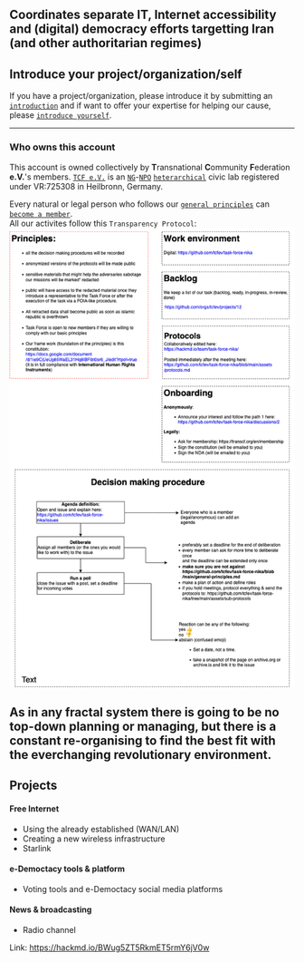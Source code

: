 Coordinates separate IT, Internet accessibility and (digital) democracy efforts targetting Iran (and other authoritarian regimes)
---

## Introduce your project/organization/self
If you have a project/organization, please introduce it by submitting an [`introduction`](https://github.com/tcfev/task-force-nika/issues/new?assignees=&labels=Introduction&template=intorduce-your-organization-project.md&title=Project%2FOrganization+Introduction) and if want to offer your expertise for helping our cause, please [`introduce yourself`](https://github.com/tcfev/task-force-nika/discussions/2). 

---
### Who owns this account
This account is owned collectively by **T**ransnational **C**ommunity **F**ederation **e.V.**'s members.
[`TCF e.V.`](https://transcf.org) is an [`NG`](https://en.wikipedia.org/wiki/Non-governmental_organization)-[`NPO`](https://en.wikipedia.org/wiki/Nonprofit_organization) [`heterarchical`](https://en.wikipedia.org/wiki/Heterarchy) civic lab registered under VR:725308 in Heilbronn, Germany.

Every natural or legal person who follows our [`general principles`](https://github.com/tcfev/task-force-nika/blob/main/general-principles.md) can [`become a member`](https://github.com/tcfev/task-force-nika/discussions/2).  
 All our activites follow this `Transparency Protocol`:  
![img](https://github.com/tcfev/task-force-nika/blob/main/assets/transparency-protocol.drawio.png)

As in any fractal system there is going to be no top-down planning or managing, but there is a constant re-organising to find the best fit with the everchanging revolutionary environment.
---
## Projects
#### Free Internet
* Using the already established (WAN/LAN)
* Creating a new wireless infrastructure 
* Starlink
#### e-Democtacy tools & platform
* Voting tools and e-Democtacy social media platforms
#### News & broadcasting 
* Radio channel


Link: https://hackmd.io/BWug5ZT5RkmET5rmY6jV0w
